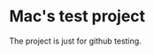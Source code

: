 Mac's test project
==============================================

The project is just for github testing.
